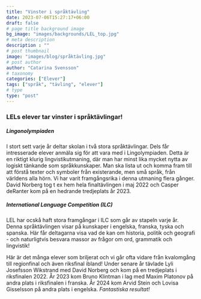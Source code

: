 ```yaml
---
title: "Vinster i språktävling"
date: 2023-07-06T15:27:17+06:00
draft: false
# page title background image
bg_image: "images/backgrounds/LEL_top.jpg"
# meta description
description : ""
# post thumbnail
image: "images/blog/språktävling.jpg"
# post author
author: "Catarina Svensson"
# taxonomy
categories: ["Elever"]
tags: ["språk", "tävling", "elever"]
# type
type: "post"
---
```


### LELs elever tar vinster i språktävlingar! 

##### Lingonolympiaden

I stort sett varje år deltar skolan i två stora språktävlingar. Dels får intresserade elever anmäla sig för att vara med i Lingolympiaden. Detta är en riktigt klurig lingvistikutmaning, där man har minst lika mycket nytta av logiskt tänkande som språkkunskaper. Man ska lista ut och komma fram till att förstå texter och symboler från existerande, men små språk, från världens alla hörn. Vi har varit framgångsrika i denna utmaning flera gånger. David Norberg tog t ex hem hela finaltävlingen i maj 2022 och Casper deRanter kom på en hedrande tredjeplats år 2023.  

##### International Language Competition (ILC)

LEL har ocskå haft stora framgångar i ILC som går av stapeln varje år. Denna språktävlingen visar på kunskaper i engelska, franska, tyska och spanska.  Här får deltagarna visa vad de kan om historia, politik och geografi - och naturligtvis besvara massor av frågor om ord, grammatik och lingvistik!

Här är det många elever som briljerat och vi går ofta vidare från kvalomgång till regionfinal och även riksfinal ibland! Under senare år tävlade Lyli Josefsson Wikstrand med David Norberg och kom på en tredjeplats i riksfinalen 2022. År 2023 kom Bruno Klintman i lag med Maxim Platonov på andra plats i riksfinalen i franska. År 2024 kom Arvid Stein och Lovisa Gisselsson på andra plats i engelska. *Fantastiska resultat!*
